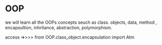 

# OOP

we will learn all the OOPs concepts seuch as class. objects, data, method , encapsultion, inhritance, abstraction, polymorphism.



access =>>>> from OOP.class_object.encapsulation import Atm